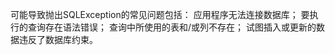 可能导致抛出SQLException的常见问题包括：
    应用程序无法连接数据库；
    要执行的查询存在语法错误；
    查询中所使用的表和/或列不存在；
    试图插入或更新的数据违反了数据库约束。